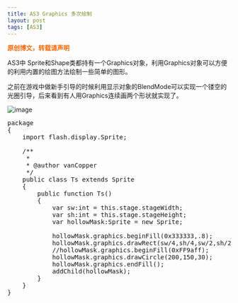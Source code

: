 ```yaml
---
title: AS3 Graphics 多次绘制
layout: post
tags: [AS3]
---
```

<span style="color: #ff6600;"><strong>原创博文，转载请声明</strong></span>

AS3中 Sprite和Shape类都持有一个Graphics对象，利用Graphics对象可以方便的利用内置的绘图方法绘制一些简单的图形。

之前在游戏中做新手引导的时候利用显示对象的BlendMode可以实现一个镂空的光圈引导，后来看到有人用Graphics连续画两个形状就实现了。

![image](../../images/wp-content/uploads/2012/08/截屏13-5-1_下午3_26-5-300x241.png)

<pre class="brush:as3">package
{
    import flash.display.Sprite;

    /**
     * 
     * @author vanCopper
     */
    public class Ts extends Sprite
    {
        public function Ts()
        {
            var sw:int = this.stage.stageWidth;
            var sh:int = this.stage.stageHeight;
            var hollowMask:Sprite = new Sprite;

            hollowMask.graphics.beginFill(0x333333,.8);
            hollowMask.graphics.drawRect(sw/4,sh/4,sw/2,sh/2);
            //hollowMask.graphics.beginFill(0xFF9aff);
            hollowMask.graphics.drawCircle(200,150,30);
            hollowMask.graphics.endFill();
            addChild(hollowMask);
        }
    }
}</pre>

&nbsp;

 [1]: http://blog.as3er.com/wp-content/uploads/2012/08/截屏13-5-1_下午3_26-5.png
